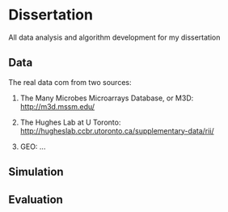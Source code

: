 # Dissertation
All data analysis and algorithm development for my dissertation

## Data

The real data com from two sources: 

1. The Many Microbes Microarrays Database, or M3D: http://m3d.mssm.edu/

2. The Hughes Lab at U Toronto: http://hugheslab.ccbr.utoronto.ca/supplementary-data/rii/

3. GEO: ...


## Simulation

## Evaluation